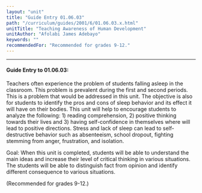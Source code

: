 ```yaml
---
layout: "unit"
title: "Guide Entry 01.06.03"
path: "/curriculum/guides/2001/6/01.06.03.x.html"
unitTitle: "Teaching Awareness of Human Development"
unitAuthor: "Afolabi James Adebayo"
keywords: ""
recommendedFor: "Recommended for grades 9-12."
---
```

<body>
<hr/>
 <h4>
  Guide Entry to 01.06.03:
 </h4>
 <p>
  Teachers often experience the problem of students falling asleep in the classroom. This problem is prevalent during the first and second periods. This is a problem that would be addressed in this unit. The objective is also for students to identify the pros and cons of sleep behavior and its effect it will have on their bodies. This unit will help to encourage students to analyze the following: 1) reading comprehension, 2) positive thinking towards their lives and 3) having self-confidence in themselves where will lead to positive directions. Stress and lack of sleep can lead to self-destructive behavior such as absenteeism, school dropout, fighting stemming from anger, frustration, and isolation.
 </p>
<p>
  Goal: When this unit is completed, students will be able to understand the main ideas and increase their level of critical thinking in various situations. The students will be able to distinguish fact from opinion and identify different consequence to various situations.
 </p>
<p>
  (Recommended for grades 9-12.)
 </p>

</body>